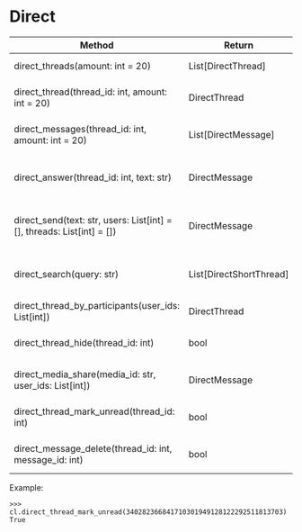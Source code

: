 # Direct

| Method                                                                    | Return                  | Description
| ------------------------------------------------------------------------- | ----------------------- | ----------------------------------
| direct_threads(amount: int = 20)                                          | List[DirectThread]      | Get all Threads
| direct_thread(thread_id: int, amount: int = 20)                           | DirectThread            | Get Thread with Messages
| direct_messages(thread_id: int, amount: int = 20)                         | List[DirectMessage]     | Get only Messages in Thread
| direct_answer(thread_id: int, text: str)                                  | DirectMessage           | Add Message to exist Thread
| direct_send(text: str, users: List[int] = [], threads: List[int] = [])    | DirectMessage           | Send Message to Users or Threads
| direct_search(query: str)                                                 | List[DirectShortThread] | Search threads (for example by username)
| direct_thread_by_participants(user_ids: List[int])                        | DirectThread            | Get thread by user_id
| direct_thread_hide(thread_id: int)                                        | bool                    | Delete (called "hide")
| direct_media_share(media_id: str, user_ids: List[int])                    | DirectMessage           | Share a media to list of users
| direct_thread_mark_unread(thread_id: int)                                 | bool                    | Mark a thread as unread
| direct_message_delete(thread_id: int, message_id: int)                    | bool                    | Delete a message from thread

Example:

```
>>> cl.direct_thread_mark_unread(340282366841710301949128122292511813703)
True
```
